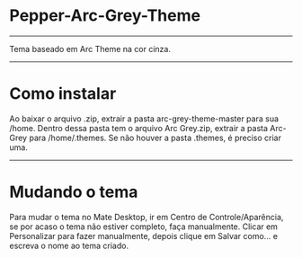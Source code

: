 # Pepper-Arc-Grey-Theme
_____
Tema baseado em Arc Theme na cor cinza.
_____
# Como instalar
Ao baixar o arquivo .zip, extrair a pasta arc-grey-theme-master para sua /home. Dentro dessa pasta tem o arquivo Arc Grey.zip, extrair a pasta Arc-Grey para /home/.themes. Se não houver a pasta .themes, é preciso criar uma.
_____
# Mudando o tema
Para mudar o tema no Mate Desktop, ir em Centro de Controle/Aparência, se por acaso o tema não estiver completo, faça manualmente. Clicar em Personalizar para fazer manualmente, depois clique em Salvar como... e escreva o nome ao tema criado.
